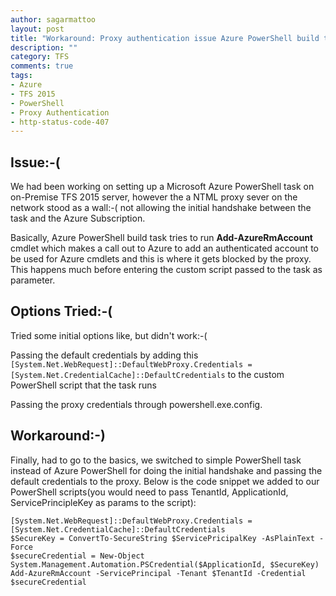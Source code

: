 ```yaml
---
author: sagarmattoo
layout: post
title: "Workaround: Proxy authentication issue Azure PowerShell build task for TFS 2015"
description: ""
category: TFS
comments: true
tags:
- Azure
- TFS 2015 
- PowerShell
- Proxy Authentication
- http-status-code-407
---
```


## Issue:-( ##
We had been working on setting up a Microsoft Azure PowerShell task on on-Premise TFS 2015 server, however the a NTML proxy sever on the network stood as a wall:-( not allowing the initial handshake between the task and the Azure Subscription.

Basically, Azure PowerShell build task tries to run **Add-AzureRmAccount** cmdlet which makes a call out to Azure to add an authenticated account to be used for Azure cmdlets and this is where it gets blocked by the proxy. This happens much before entering the custom script passed to the task as parameter.

## Options Tried:-( ##
Tried some initial options like, but didn't work:-(

Passing the default credentials by adding this `[System.Net.WebRequest]::DefaultWebProxy.Credentials = 
[System.Net.CredentialCache]::DefaultCredentials` to the custom PowerShell script that the task runs	  

Passing the proxy credentials through powershell.exe.config.

## Workaround:-) ##

Finally, had to go to the basics, we switched to simple PowerShell task instead of Azure PowerShell for doing the initial handshake and passing the default credentials to the proxy. Below is the code snippet we added to our PowerShell scripts(you would need to pass TenantId, ApplicationId, ServicePrincipleKey as params to the script):

    [System.Net.WebRequest]::DefaultWebProxy.Credentials = [System.Net.CredentialCache]::DefaultCredentials
    $SecureKey = ConvertTo-SecureString $ServicePricipalKey -AsPlainText -Force
    $secureCredential = New-Object System.Management.Automation.PSCredential($ApplicationId, $SecureKey)
    Add-AzureRmAccount -ServicePrincipal -Tenant $TenantId -Credential $secureCredential

